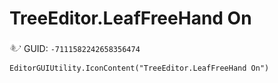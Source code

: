 # TreeEditor.LeafFreeHand On
![](/img/TreeEditor.LeafFreeHand%20On.png)
GUID: `-7111582242658356474`
```
EditorGUIUtility.IconContent("TreeEditor.LeafFreeHand On")
```
